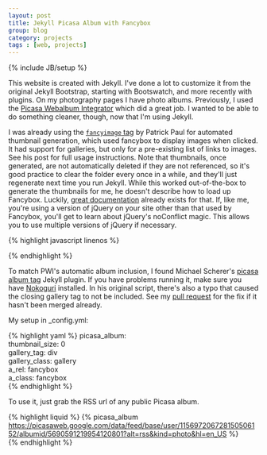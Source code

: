 ```yaml
---
layout: post
title: Jekyll Picasa Album with Fancybox
group: blog
category: projects
tags : [web, projects]
---
```

{% include JB/setup %}

This website is created with Jekyll. I've done a lot to customize it from the original Jekyll Bootstrap, starting with Bootswatch, and more recently with plugins. On my photography pages I have photo albums. Previously, I used the [Picasa Webalbum Integrator](http://code.google.com/p/pwi/) which did a great job. I wanted to be able to do something cleaner, though, now that I'm using Jekyll.  

I was already using the [`fancyimage` tag](http://www.pztrick.com/blog/2012/06/26/jekyll-fancyimage-tag/) by Patrick Paul for automated thumbnail generation, which used fancybox to display images when clicked. It had support for galleries, but only for a pre-existing list of links to images. See his post for full usage instructions. Note that thumbnails, once generated, are not automatically deleted if they are not referenced, so it's good practice to clear the folder every once in a while, and they'll just regenerate next time you run Jekyll. While this worked out-of-the-box to generate the thumbnails for me, he doesn't describe how to load up Fancybox. Luckily, [great documentation](http://www.granneman.com/webdev/coding/css/fancybox-a-better-lightbox/) already exists for that. If, like me, you're using a version of jQuery on your site other than that used by Fancybox, you'll get to learn about jQuery's noConflict magic. This allows you to use multiple versions of jQuery if necessary. 

{% highlight javascript linenos %}
<script language="Javascript" type="text/javascript">
  var fancy = jQuery.noConflict();
  fancy(document).ready(function() {
      jQuery(".fancybox").fancybox();
  });
</script>
{% endhighlight %}

To match PWI's automatic album inclusion, I found Michael Scherer's [picasa album tag](https://github.com/schmic/jekyll-picasa-album-tag) Jekyll plugin. If you have problems running it, make sure you have [Nokoguri](http://nokogiri.org/tutorials/installing_nokogiri.html) installed. In his original script, there's also a typo that caused the closing gallery tag to not be included. See my [pull request](https://github.com/schmic/jekyll-picasa-album-tag/pull/1) for the fix if it hasn't been merged already. 

My setup in \_config.yml:

{% highlight yaml %}
picasa_album:  
    thumbnail_size: 0  
    gallery_tag: div  
    gallery_class: gallery  
    a_rel: fancybox  
    a_class: fancybox  
{% endhighlight %}

To use it, just grab the RSS url of any public Picasa album.

{% highlight liquid %}
{% picasa_album https://picasaweb.google.com/data/feed/base/user/115697206728150506152/albumid/5690591219954120801?alt=rss&kind=photo&hl=en_US %}  
{% endhighlight %}


